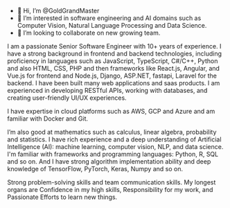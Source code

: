 - 👋 Hi, I’m @GoldGrandMaster
- 👀 I’m interested in software engineering and AI domains such as Computer Vision, Natural Language Processing and Data Science.
- 💞️ I’m looking to collaborate on new growing team.
  

I am a passionate Senior Software Engineer with 10+ years of experience.
I have a strong background in frontend and backend technologies, including proficiency in languages such as JavaScript, TypeScript, C#/C++, Python and also HTML, CSS, PHP and then frameworks like React.js, Angular, and Vue.js for frontend and Node.js, Django, ASP.NET, fastapi, Laravel for the backend. 
I have been built many web applications and saas products.
I am experienced in developing RESTful APIs, working with databases, and creating user-friendly UI/UX experiences.

I have expertise in cloud platforms such as AWS, GCP and Azure and am familiar with Docker and Git.

I’m also good at mathematics such as calculus, linear algebra, probability and statistics.
I have rich experience and a deep understanding of Artificial Intelligence (AI): machine learning, computer vision, NLP, and data science.
I'm familiar with frameworks and programming languages: Python, R, SQL and so on.
And I have strong algorithm implementation ability and deep knowledge of TensorFlow, PyTorch, Keras, Numpy and so on.

Strong problem-solving skills and team communication skills.
My longest organs are Confidence in my high skills, Responsibility for my work, and Passionate Efforts to learn new things.
